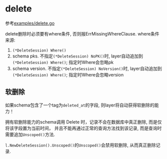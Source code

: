 # delete

参考[examples/delete.go](/examples/delete.go)

delete删除时必须要有where条件, 否则报ErrMissingWhereClause. where条件来源:
1. `(*DeleteSession) Where()`
1. schema pks.  不指定`(*DeleteSession) NoPK()`时, layer自动追加到`(*DeleteSession) Where()`; 指定时Where会忽略pk
1. schema version. 不指定`(*DeleteSession) NoVersion()`时, layer自动追加到`(*DeleteSession) Where()`; 指定时Where会忽略version

## 软删除
如果schema包含了一个tag为`deleted_at`的字段, 则layer将自动获得软删除的能力！

拥有软删除能力的schema调用 Delete 时，记录不会在数据库中真正删除, 而是仅将该字段置为当前时间， 并且不能再通过正常的查询方法找到该记录, 而是查询时需要追加`Unscoped()`方法.

`l.NewDeleteSession().Unscoped()`的`Unscoped()`会禁用软删除, 从而真正删除记录.